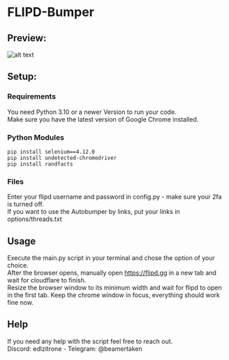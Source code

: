 # FLIPD-Bumper

## Preview:

![alt text](https://cdn.discordapp.com/attachments/1054003274111520868/1169405019364278353/image.png?ex=6555484b&is=6542d34b&hm=4f339f6cc5c91cf44985acc34ffe398b8714a40b12bb9d1006659633ef59aced&)

## Setup:

### Requirements
You need Python 3.10 or a newer Version to run your code.  
Make sure you have the latest version of Google Chrome installed.

### Python Modules
```
pip install selenium==4.12.0
pip install undetected-chromedriver
pip install randfacts
```

### Files
Enter your flipd username and password in config.py - make sure your 2fa is turned off.  
If you want to use the Autobumper by links, put your links in options/threads.txt

## Usage

Execute the main.py script in your terminal and chose the option of your choice.  
After the browser opens, manually open https://flipd.gg in a new tab and wait for cloudflare to finish.  
Resize the browser window to its minimum width and wait for flipd to open in the first tab. 
Keep the chrome window in focus, everything should work fine now.

## Help

If you need any help with the script feel free to reach out.  
Discord: edlzitrone    -    Telegram: @beamertaken

